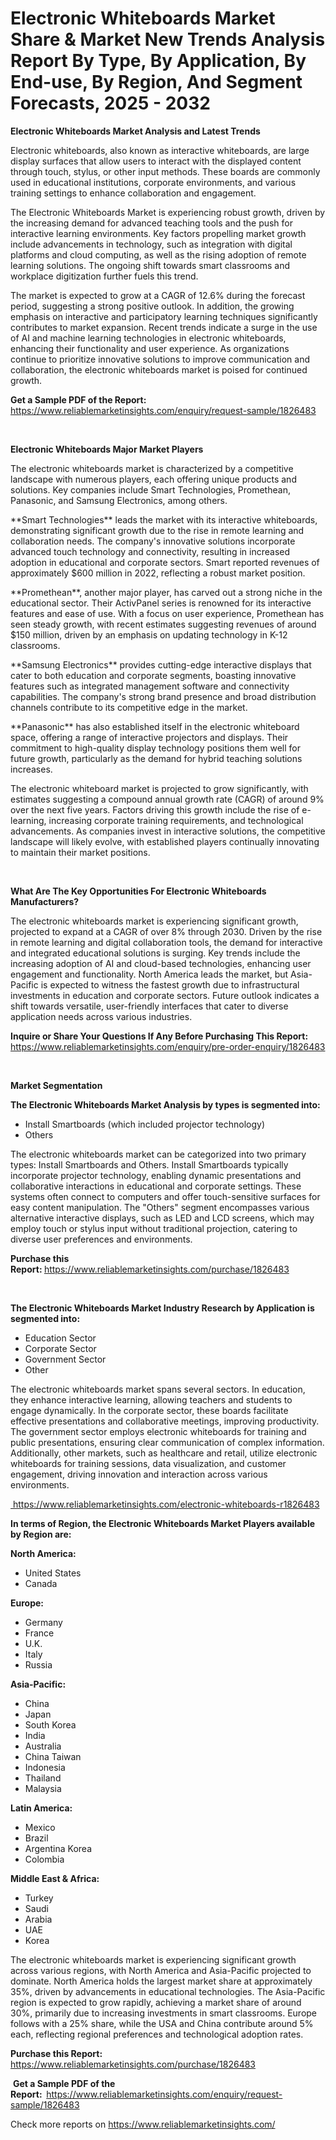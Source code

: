 <p><h1>Electronic Whiteboards Market Share & Market New Trends Analysis Report By Type, By Application, By End-use, By Region, And Segment Forecasts, 2025 - 2032</h1></p><p><strong>Electronic Whiteboards Market Analysis and Latest Trends</strong></p>
<p><p>Electronic whiteboards, also known as interactive whiteboards, are large display surfaces that allow users to interact with the displayed content through touch, stylus, or other input methods. These boards are commonly used in educational institutions, corporate environments, and various training settings to enhance collaboration and engagement.</p><p>The Electronic Whiteboards Market is experiencing robust growth, driven by the increasing demand for advanced teaching tools and the push for interactive learning environments. Key factors propelling market growth include advancements in technology, such as integration with digital platforms and cloud computing, as well as the rising adoption of remote learning solutions. The ongoing shift towards smart classrooms and workplace digitization further fuels this trend.</p><p>The market is expected to grow at a CAGR of 12.6% during the forecast period, suggesting a strong positive outlook. In addition, the growing emphasis on interactive and participatory learning techniques significantly contributes to market expansion. Recent trends indicate a surge in the use of AI and machine learning technologies in electronic whiteboards, enhancing their functionality and user experience. As organizations continue to prioritize innovative solutions to improve communication and collaboration, the electronic whiteboards market is poised for continued growth.</p></p>
<p><strong>Get a Sample PDF of the Report:&nbsp;</strong> <a href="https://www.reliablemarketinsights.com/enquiry/request-sample/1826483?utm_campaign=3164&utm_medium=2&utm_source=Github&utm_content=ia&utm_term=09042025&utm_id=electronic-whiteboards">https://www.reliablemarketinsights.com/enquiry/request-sample/1826483</a></p>
<p>&nbsp;</p>
<p><strong>Electronic Whiteboards Major Market Players</strong></p>
<p><p>The electronic whiteboards market is characterized by a competitive landscape with numerous players, each offering unique products and solutions. Key companies include Smart Technologies, Promethean, Panasonic, and Samsung Electronics, among others.</p><p>**Smart Technologies** leads the market with its interactive whiteboards, demonstrating significant growth due to the rise in remote learning and collaboration needs. The company's innovative solutions incorporate advanced touch technology and connectivity, resulting in increased adoption in educational and corporate sectors. Smart reported revenues of approximately $600 million in 2022, reflecting a robust market position.</p><p>**Promethean**, another major player, has carved out a strong niche in the educational sector. Their ActivPanel series is renowned for its interactive features and ease of use. With a focus on user experience, Promethean has seen steady growth, with recent estimates suggesting revenues of around $150 million, driven by an emphasis on updating technology in K-12 classrooms.</p><p>**Samsung Electronics** provides cutting-edge interactive displays that cater to both education and corporate segments, boasting innovative features such as integrated management software and connectivity capabilities. The company's strong brand presence and broad distribution channels contribute to its competitive edge in the market.</p><p>**Panasonic** has also established itself in the electronic whiteboard space, offering a range of interactive projectors and displays. Their commitment to high-quality display technology positions them well for future growth, particularly as the demand for hybrid teaching solutions increases.</p><p>The electronic whiteboard market is projected to grow significantly, with estimates suggesting a compound annual growth rate (CAGR) of around 9% over the next five years. Factors driving this growth include the rise of e-learning, increasing corporate training requirements, and technological advancements. As companies invest in interactive solutions, the competitive landscape will likely evolve, with established players continually innovating to maintain their market positions.</p></p>
<p>&nbsp;</p>
<p><strong>What Are The Key Opportunities For Electronic Whiteboards Manufacturers?</strong></p>
<p><p>The electronic whiteboards market is experiencing significant growth, projected to expand at a CAGR of over 8% through 2030. Driven by the rise in remote learning and digital collaboration tools, the demand for interactive and integrated educational solutions is surging. Key trends include the increasing adoption of AI and cloud-based technologies, enhancing user engagement and functionality. North America leads the market, but Asia-Pacific is expected to witness the fastest growth due to infrastructural investments in education and corporate sectors. Future outlook indicates a shift towards versatile, user-friendly interfaces that cater to diverse application needs across various industries.</p></p>
<p><strong>Inquire or Share Your Questions If Any Before Purchasing This Report:</strong> <a href="https://www.reliablemarketinsights.com/enquiry/pre-order-enquiry/1826483?utm_campaign=3164&utm_medium=2&utm_source=Github&utm_content=ia&utm_term=09042025&utm_id=electronic-whiteboards">https://www.reliablemarketinsights.com/enquiry/pre-order-enquiry/1826483</a></p>
<p>&nbsp;</p>
<p><strong>Market Segmentation</strong></p>
<p><strong>The Electronic Whiteboards Market Analysis by types is segmented into:</strong></p>
<p><ul><li>Install Smartboards (which included projector technology)</li><li>Others</li></ul></p>
<p><p>The electronic whiteboards market can be categorized into two primary types: Install Smartboards and Others. Install Smartboards typically incorporate projector technology, enabling dynamic presentations and collaborative interactions in educational and corporate settings. These systems often connect to computers and offer touch-sensitive surfaces for easy content manipulation. The "Others" segment encompasses various alternative interactive displays, such as LED and LCD screens, which may employ touch or stylus input without traditional projection, catering to diverse user preferences and environments.</p></p>
<p><strong>Purchase this Report:&nbsp;</strong><a href="https://www.reliablemarketinsights.com/purchase/1826483?utm_campaign=3164&utm_medium=2&utm_source=Github&utm_content=ia&utm_term=09042025&utm_id=electronic-whiteboards">https://www.reliablemarketinsights.com/purchase/1826483</a></p>
<p>&nbsp;</p>
<p><strong>The Electronic Whiteboards Market Industry Research by Application is segmented into:</strong></p>
<p><ul><li>Education Sector</li><li>Corporate Sector</li><li>Government Sector</li><li>Other</li></ul></p>
<p><p>The electronic whiteboards market spans several sectors. In education, they enhance interactive learning, allowing teachers and students to engage dynamically. In the corporate sector, these boards facilitate effective presentations and collaborative meetings, improving productivity. The government sector employs electronic whiteboards for training and public presentations, ensuring clear communication of complex information. Additionally, other markets, such as healthcare and retail, utilize electronic whiteboards for training sessions, data visualization, and customer engagement, driving innovation and interaction across various environments.</p></p>
<p><a href="https://www.reliablemarketinsights.com/electronic-whiteboards-r1826483?utm_campaign=3164&utm_medium=2&utm_source=Github&utm_content=ia&utm_term=09042025&utm_id=electronic-whiteboards">&nbsp;https://www.reliablemarketinsights.com/electronic-whiteboards-r1826483</a></p>
<p><strong>In terms of Region, the Electronic Whiteboards Market Players available by Region are:</strong></p>
<p>
    <p> <strong> North America: </strong>
        <ul>
            <li>United States</li>
            <li>Canada</li>
        </ul>
        </p> 
    <p> <strong> Europe: </strong>
        <ul>
            <li>Germany</li>
            <li>France</li>
            <li>U.K.</li>
            <li>Italy</li>
            <li>Russia</li>
        </ul>
        </p> 
    <p> <strong> Asia-Pacific: </strong>
        <ul>
            <li>China</li>
            <li>Japan</li>
            <li>South Korea</li>
            <li>India</li>
            <li>Australia</li>
            <li>China Taiwan</li>
            <li>Indonesia</li>
            <li>Thailand</li>
            <li>Malaysia</li>
        </ul>
        </p> 
    <p> <strong> Latin America: </strong>
        <ul>
            <li>Mexico</li>
            <li>Brazil</li>
            <li>Argentina Korea</li>
            <li>Colombia</li>
        </ul>
        </p> 
    <p> <strong> Middle East & Africa: </strong>
        <ul>
            <li>Turkey</li>
            <li>Saudi</li>
            <li>Arabia</li>
            <li>UAE</li>
            <li>Korea</li>
        </ul>
    </p>
    </p>
<p><p>The electronic whiteboards market is experiencing significant growth across various regions, with North America and Asia-Pacific projected to dominate. North America holds the largest market share at approximately 35%, driven by advancements in educational technologies. The Asia-Pacific region is expected to grow rapidly, achieving a market share of around 30%, primarily due to increasing investments in smart classrooms. Europe follows with a 25% share, while the USA and China contribute around 5% each, reflecting regional preferences and technological adoption rates.</p></p>
<p><strong>Purchase this Report: </strong><a href="https://www.reliablemarketinsights.com/purchase/1826483?utm_campaign=3164&utm_medium=2&utm_source=Github&utm_content=ia&utm_term=09042025&utm_id=electronic-whiteboards">https://www.reliablemarketinsights.com/purchase/1826483</a></p>
<p>&nbsp;<strong>Get a Sample PDF of the Report:&nbsp;&nbsp;</strong><a href="https://www.reliablemarketinsights.com/enquiry/request-sample/1826483?utm_campaign=3164&utm_medium=2&utm_source=Github&utm_content=ia&utm_term=09042025&utm_id=electronic-whiteboards">https://www.reliablemarketinsights.com/enquiry/request-sample/1826483</a></p>
<p><strong></strong></p>
<p>Check more reports on <a href="https://www.reliablemarketinsights.com/?utm_campaign=3164&utm_medium=2&utm_source=Github&utm_content=ia&utm_term=09042025&utm_id=electronic-whiteboards">https://www.reliablemarketinsights.com/</a></p>